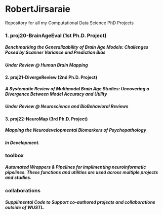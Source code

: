 # RobertJirsaraie
Repository for all my Computational Data Science PhD Projects

### 1. proj20-BrainAgeEval (1st Ph.D. Project)

##### Benchmarking the Generalizability of Brain Age Models: Challenges Posed by Scanner Variance and Prediction Bias
##### Under Review @ Human Brain Mapping

#### 2. proj21-DivergeReview (2nd Ph.D. Project)

##### A Systematic Review of Multimodal Brain Age Studies: Uncovering a Divergence Between Model Accuracy and Utility
##### Under Review @ Neuroscience and BioBehavioral Reviews

#### 3. proj22-NeuroMap (3rd Ph.D. Project)

##### Mapping the Neurodevelopmental Biomarkers of Psychopathology
##### In Development.

### toolbox

##### Automated Wrappers & Pipelines for implimenting neuroinformatic pipelines. These functions and utilities are used across multiple projects and studies.

### collaborations 

##### Supplimental Code to Support co-authored projects and collaborations outside of WUSTL.
